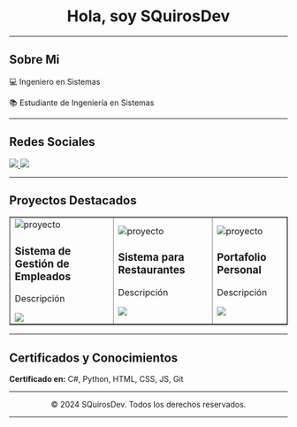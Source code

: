 <!DOCTYPE html>
<html lang="es">
<head>
    <meta charset="UTF-8">
    <meta name="viewport" content="width=device-width, initial-scale=1.0">
    <meta name="description" content="Perfil personal de SQuirosDev - Ingeniero en Sistemas y Estudiante de Ingeniería en Sistemas">
</head>
<body>

<div align="center">
    <h1>Hola, soy SQuirosDev</h1>
</div>
<div class="container">
    <hr>
    <div>
        <h2>Sobre Mi</h2>
        <p>💻 Ingeniero en Sistemas</p>
        <p>📚 Estudiante de Ingeniería en Sistemas</p>
    </div>          
    <hr>
    <div>
        <h2>Redes Sociales</h2>
        <a href="#" target="_blank">
          <img src="https://img.shields.io/badge/-LinkedIn-green?style=for-the-badge&logo=linkedin&color=07298A">
        </a>
        <a href="#" target="_blank">
          <img src="https://img.shields.io/badge/-GitHub-green?style=for-the-badge&logo=github&color=000000">
        </a>
    </div>
    <hr>
    <div>
        <h2>Proyectos Destacados</h2>
        <table border="1" align="center">
          <tr>
              <td>
                <img href="#" target="_blank" alt="proyecto">
                <h3>Sistema de Gestión de Empleados</h3>
                <p>Descripción</p>
                <div>
                  <a href="#" target="_blank">
                    <img src="https://img.shields.io/badge/-Codigo-green?style=for-the-badge&logo=github&color=000000">
                  </a>
                </div>   
              </td>
              <td>
                <img href="#" target="_blank" alt="proyecto">
                <h3>Sistema para Restaurantes</h3>
                <p>Descripción</p>
                <div>
                  <a href="#" target="_blank">
                    <img src="https://img.shields.io/badge/-Codigo-green?style=for-the-badge&logo=github&color=000000">
                  </a>
                </div> 
              </td>
              <td>
                <img href="#" target="_blank" alt="proyecto">
                <h3>Portafolio Personal</h3>
                <p>Descripción</p>
                <div>
                  <a href="#" target="_blank">
                    <img src="https://img.shields.io/badge/-Codigo-green?style=for-the-badge&logo=github&color=000000">
                  </a>
                </div> 
              </td>
          </tr>
        </table>
    </div>
    <hr>
    <div>
        <h2>Certificados y Conocimientos</h2>
        <p><strong>Certificado en:</strong> C#, Python, HTML, CSS, JS, Git</p>
    </div>
    <hr>
</div>

<div align="center">
    <p>&copy; 2024 SQuirosDev. Todos los derechos reservados.
</div>
<hr>

</body>
</html>
